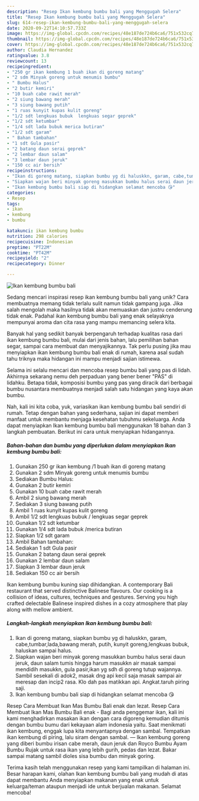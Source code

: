 ```yaml
---
description: "Resep Ikan kembung bumbu bali yang Menggugah Selera"
title: "Resep Ikan kembung bumbu bali yang Menggugah Selera"
slug: 614-resep-ikan-kembung-bumbu-bali-yang-menggugah-selera
date: 2020-09-22T14:10:57.733Z
image: https://img-global.cpcdn.com/recipes/48e187de724b6ca6/751x532cq70/ikan-kembung-bumbu-bali-foto-resep-utama.jpg
thumbnail: https://img-global.cpcdn.com/recipes/48e187de724b6ca6/751x532cq70/ikan-kembung-bumbu-bali-foto-resep-utama.jpg
cover: https://img-global.cpcdn.com/recipes/48e187de724b6ca6/751x532cq70/ikan-kembung-bumbu-bali-foto-resep-utama.jpg
author: Claudia Hernandez
ratingvalue: 3.8
reviewcount: 13
recipeingredient:
- "250 gr ikan kembung 1 buah ikan di goreng matang"
- "2 sdm Minyak goreng untuk menumis bumbu"
- " Bumbu Halus"
- "2 butir kemiri"
- "10 buah cabe rawit merah"
- "2 siung bawang merah"
- "3 siung bawang putih"
- "1 ruas kunyit kupas kulit goreng"
- "1/2 sdt lengkuas bubuk  lengkuas segar geprek"
- "1/2 sdt ketumbar"
- "1/4 sdt lada bubuk merica butiran"
- "1/2 sdt garam"
- " Bahan tambahan"
- "1 sdt Gula pasir"
- "2 batang daun serai geprek"
- "2 lembar daun salam"
- "3 lembar daun jeruk"
- "150 cc air bersih"
recipeinstructions:
- "Ikan di goreng matang, siapkan bumbu yg di haluskkn, garam, cabe,tumbar,lada,bawang merah, putih, kunyit goreng,lengkuas bubuk, haluskan sampai halus."
- "Siapkan wajan beri minyak goreng masukkan bumbu halus serai daun jeruk, daun salam tumis hingga harum masukkn air masak sampai mendidih masukkn, gula pasir,ikan yg sdh di goreng tutup wajannya. Sambil sesekali di adok2, masak dng api kecil saja masak sampai air meresap dan incip2 rasa. Klo dah pas matikkan api. Angkat.taruh piring saji."
- "Ikan kembung bumbu bali siap di hidangkan selamat mencoba 😘"
categories:
- Resep
tags:
- ikan
- kembung
- bumbu

katakunci: ikan kembung bumbu 
nutrition: 298 calories
recipecuisine: Indonesian
preptime: "PT22M"
cooktime: "PT42M"
recipeyield: "2"
recipecategory: Dinner

---
```



![Ikan kembung bumbu bali](https://img-global.cpcdn.com/recipes/48e187de724b6ca6/751x532cq70/ikan-kembung-bumbu-bali-foto-resep-utama.jpg)

Sedang mencari inspirasi resep ikan kembung bumbu bali yang unik? Cara membuatnya memang tidak terlalu sulit namun tidak gampang juga. Jika salah mengolah maka hasilnya tidak akan memuaskan dan justru cenderung tidak enak. Padahal ikan kembung bumbu bali yang enak selayaknya mempunyai aroma dan cita rasa yang mampu memancing selera kita.

Banyak hal yang sedikit banyak berpengaruh terhadap kualitas rasa dari ikan kembung bumbu bali, mulai dari jenis bahan, lalu pemilihan bahan segar, sampai cara membuat dan menyajikannya. Tak perlu pusing jika mau menyiapkan ikan kembung bumbu bali enak di rumah, karena asal sudah tahu triknya maka hidangan ini mampu menjadi sajian istimewa.

Selama ini selalu mencari dan mencoba resep bumbu bali yang pas di lidah. Akhirnya sekarang nemu deh perpaduan yang bener bener &#34;PAS&#34; di lidahku. Betapa tidak, komposisi bumbu yang pas yang diracik dari berbagai bumbu nusantara membuatnya menjadi salah satu hidangan yang kaya akan bumbu.


Nah, kali ini kita coba, yuk, variasikan ikan kembung bumbu bali sendiri di rumah. Tetap dengan bahan yang sederhana, sajian ini dapat memberi manfaat untuk membantu menjaga kesehatan tubuhmu sekeluarga. Anda dapat menyiapkan Ikan kembung bumbu bali menggunakan 18 bahan dan 3 langkah pembuatan. Berikut ini cara untuk menyiapkan hidangannya.

<!--inarticleads1-->

##### Bahan-bahan dan bumbu yang diperlukan dalam menyiapkan Ikan kembung bumbu bali:

1. Gunakan 250 gr ikan kembung /1 buah ikan di goreng matang
1. Gunakan 2 sdm Minyak goreng untuk menumis bumbu
1. Sediakan  Bumbu Halus:
1. Gunakan 2 butir kemiri
1. Gunakan 10 buah cabe rawit merah
1. Ambil 2 siung bawang merah
1. Sediakan 3 siung bawang putih
1. Ambil 1 ruas kunyit kupas kulit goreng
1. Ambil 1/2 sdt lengkuas bubuk / lengkuas segar geprek
1. Gunakan 1/2 sdt ketumbar
1. Gunakan 1/4 sdt lada bubuk /merica butiran
1. Siapkan 1/2 sdt garam
1. Ambil  Bahan tambahan:
1. Sediakan 1 sdt Gula pasir
1. Gunakan 2 batang daun serai geprek
1. Gunakan 2 lembar daun salam
1. Siapkan 3 lembar daun jeruk
1. Sediakan 150 cc air bersih


Ikan kembung bumbu kuning siap dihidangkan. A contemporary Bali restaurant that served distinctive Balinese flavours. Our cooking is a collision of ideas, cultures, techniques and gestures. Serving you high crafted delectable Balinese inspired dishes in a cozy atmosphere that play along with mellow ambient. 

<!--inarticleads2-->

##### Langkah-langkah menyiapkan Ikan kembung bumbu bali:

1. Ikan di goreng matang, siapkan bumbu yg di haluskkn, garam, cabe,tumbar,lada,bawang merah, putih, kunyit goreng,lengkuas bubuk, haluskan sampai halus.
1. Siapkan wajan beri minyak goreng masukkan bumbu halus serai daun jeruk, daun salam tumis hingga harum masukkn air masak sampai mendidih masukkn, gula pasir,ikan yg sdh di goreng tutup wajannya. Sambil sesekali di adok2, masak dng api kecil saja masak sampai air meresap dan incip2 rasa. Klo dah pas matikkan api. Angkat.taruh piring saji.
1. Ikan kembung bumbu bali siap di hidangkan selamat mencoba 😘


Resep Cara Membuat Ikan Mas Bumbu Bali enak dan lezat. Resep Cara Membuat Ikan Mas Bumbu Bali enak - Bagi anda penggemar ikan, kali ini kami menghadirkan masakan ikan dengan cara digoreng kemudian ditumis dengan bumbu bumu dari kekayaan alam indonesia yaitu. Saat menikmati ikan kembung, enggak lupa kita menyantapnya dengan sambal. Tempatkan ikan kembung di piring, lalu siram dengan sambal. — Ikan kembung goreng yang diberi bumbu irisan cabe merah, daun jeruk dan Royco Bumbu Ayam Bumbu Rujak untuk rasa ikan yang lebih gurih, pedas dan lezat. Bakar sampai matang sambil dioles sisa bumbu dan minyak goring. 

Terima kasih telah menggunakan resep yang kami tampilkan di halaman ini. Besar harapan kami, olahan Ikan kembung bumbu bali yang mudah di atas dapat membantu Anda menyiapkan makanan yang enak untuk keluarga/teman ataupun menjadi ide untuk berjualan makanan. Selamat mencoba!
